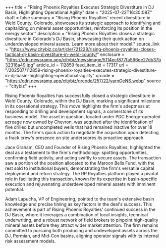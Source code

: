 +++
title = "Rising Phoenix Royalties Executes Strategic Divestiture in DJ Basin, Highlighting Operational Agility"
date = "2025-07-22T16:30:08Z"
draft = false
summary = "Rising Phoenix Royalties' recent divestiture in Weld County, Colorado, showcases its strategic approach to identifying and capitalizing on mineral asset opportunities, reinforcing its position in the energy sector."
description = "Rising Phoenix Royalties closes a strategic divestiture in Colorado's DJ Basin, showcasing their quick action on underdeveloped mineral assets. Learn more about their model."
source_link = "https://www.citybiz.co/article/721228/rising-phoenix-royalties-closes-tactical-dj-basin-divestiture-in-weld-county/"
enclosure = "https://cdn.newsramp.app/citybiz/newsimage/5114ecf877fa566ee27db37b32318a49.jpg"
article_id = 112859
feed_item_id = 17317
url = "/202507/112859-rising-phoenix-royalties-executes-strategic-divestiture-in-dj-basin-highlighting-operational-agility"
qrcode = "https://cdn.newsramp.app/citybiz/qrcode/257/22/yarnOeNS.webp"
source = "citybiz"
+++

<p>Rising Phoenix Royalties has successfully closed a strategic divestiture in Weld County, Colorado, within the DJ Basin, marking a significant milestone in its operational strategy. This move highlights the firm's adeptness at responding to drilling and development signals, a cornerstone of its business model. The asset in question, located under PDC Energy-operated acreage now owned by Chevron, was acquired after the identification of five drilled but uncompleted wells that had remained inactive for over 18 months. The firm's quick action to negotiate the acquisition upon detecting a frack crew's presence on site underscores its proactive approach.</p><p>Jace Graham, CEO and Founder of Rising Phoenix Royalties, highlighted the deal as a testament to the firm's methodology: spotting opportunities, confirming field activity, and acting swiftly to secure assets. The transaction saw a portion of the position allocated to the Maroon Bells Fund, with the rest sold to institutional buyers, demonstrating the firm's versatile capital deployment and return strategy. The RP Royalties platform played a pivotal role in facilitating this transaction, known for its expertise in basin-specific execution and rejuvenating underdeveloped mineral assets with imminent potential.</p><p>Adam Lapucha, VP of Engineering, pointed to the team's extensive basin knowledge and precise timing as key factors in the deal's success. This achievement is part of Rising Phoenix Royalties' continued success in the DJ Basin, where it leverages a combination of local insights, technical underwriting, and a robust network of field brokers to pinpoint high-quality mineral assets before they attract wider market attention. The firm remains committed to pursuing both producing and undeveloped assets across the DJ, Permian, and Mid-Con basins, aligning operator signals with its internal risk assessment models.</p>